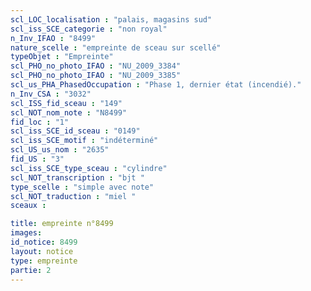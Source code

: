 ```yaml
---
scl_LOC_localisation : "palais, magasins sud"
scl_iss_SCE_categorie : "non royal"
n_Inv_IFAO : "8499"
nature_scelle : "empreinte de sceau sur scellé"
typeObjet : "Empreinte"
scl_PHO_no_photo_IFAO : "NU_2009_3384"
scl_PHO_no_photo_IFAO : "NU_2009_3385"
scl_us_PHA_PhasedOccupation : "Phase 1, dernier état (incendié)."
n_Inv_CSA : "3032"
scl_ISS_fid_sceau : "149"
scl_NOT_nom_note : "N8499"
fid_loc : "1"
scl_iss_SCE_id_sceau : "0149"
scl_iss_SCE_motif : "indéterminé"
scl_US_us_nom : "2635"
fid_US : "3"
scl_iss_SCE_type_sceau : "cylindre"
scl_NOT_transcription : "bjt "
type_scelle : "simple avec note"
scl_NOT_traduction : "miel "
sceaux :

title: empreinte n°8499
images: 
id_notice: 8499
layout: notice
type: empreinte
partie: 2
---
```

